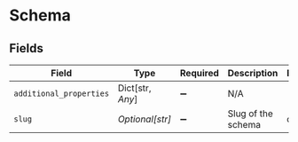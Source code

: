 # Schema


## Fields

| Field                   | Type                    | Required                | Description             | Example                 |
| ----------------------- | ----------------------- | ----------------------- | ----------------------- | ----------------------- |
| `additional_properties` | Dict[str, *Any*]        | :heavy_minus_sign:      | N/A                     |                         |
| `slug`                  | *Optional[str]*         | :heavy_minus_sign:      | Slug of the schema      | contact                 |